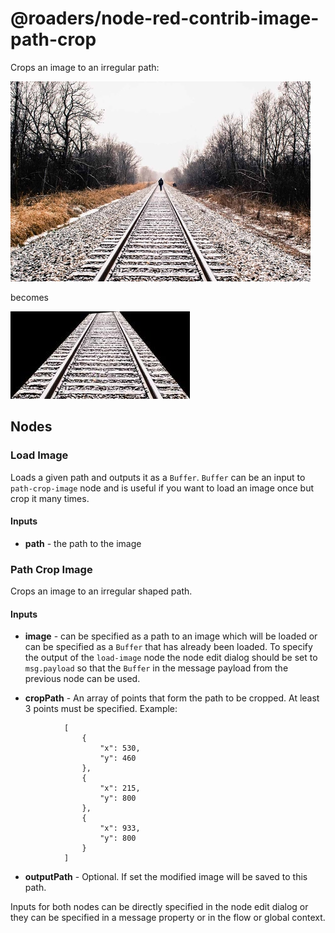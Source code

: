 # @roaders/node-red-contrib-image-path-crop

Crops an image to an irregular path:

![alt text](https://raw.githubusercontent.com/Roaders/node-red-contrib-image-path-crop/main/assets/linear-perspective-walking-railroad_small.jpg)

becomes

![alt text](https://raw.githubusercontent.com/Roaders/node-red-contrib-image-path-crop/main/assets/output_small.jpg)

## Nodes

### Load Image

Loads a given path and outputs it as a `Buffer`. `Buffer` can be an input to `path-crop-image` node and is useful if you want to load an image once but crop it many times.

#### Inputs

* **path** - the path to the image

### Path Crop Image

Crops an image to an irregular shaped path.

#### Inputs

* **image** - can be specified as a path to an image which will be loaded or can be specified as a `Buffer` that has already been loaded. To specify the output of the `load-image` node the node edit dialog should be set to `msg.payload` so that the `Buffer` in the message payload from the previous node can be used.

* **cropPath** - An array of points that form the path to be cropped. At least 3 points must be specified. Example:

```
            [
                {
                    "x": 530,
                    "y": 460
                },
                {
                    "x": 215,
                    "y": 800
                },
                {
                    "x": 933,
                    "y": 800
                }
            ]
```

* **outputPath** - Optional. If set the modified image will be saved to this path.

Inputs for both nodes can be directly specified in the node edit dialog or they can be specified in a message property or in the flow or global context.